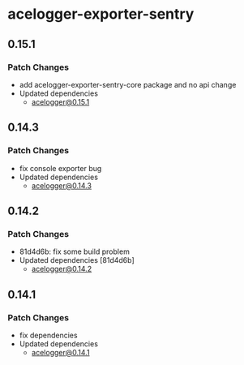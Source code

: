 # acelogger-exporter-sentry

## 0.15.1

### Patch Changes

- add acelogger-exporter-sentry-core package and no api change
- Updated dependencies
  - acelogger@0.15.1

## 0.14.3

### Patch Changes

- fix console exporter bug
- Updated dependencies
  - acelogger@0.14.3

## 0.14.2

### Patch Changes

- 81d4d6b: fix some build problem
- Updated dependencies [81d4d6b]
  - acelogger@0.14.2

## 0.14.1

### Patch Changes

- fix dependencies
- Updated dependencies
  - acelogger@0.14.1

